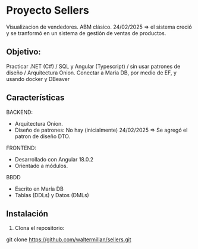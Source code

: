 # Proyecto Sellers
Visualizacion de vendedores. ABM clásico.
24/02/2025 => el sistema creció y se tranformó en un sistema de gestión de ventas de productos.

## Objetivo:

Practicar .NET (C#) / SQL y Angular (Typescript) / sin usar patrones de diseño / Arquitectura Onion.
Conectar a Maria DB, por medio de EF, y usando docker y DBeaver

## Características

BACKEND:
- Arquitectura Onion.
- Diseño de patrones: No hay (inicialmente) 24/02/2025 => Se agregó el patron de diseño DTO.

FRONTEND:
- Desarrollado con Angular 18.0.2
- Orientado a módulos.

BBDD
- Escrito en María DB
- Tablas (DDLs) y Datos (DMLs)

## Instalación

1. Clona el repositorio:

git clone https://github.com/waltermillan/sellers.git

